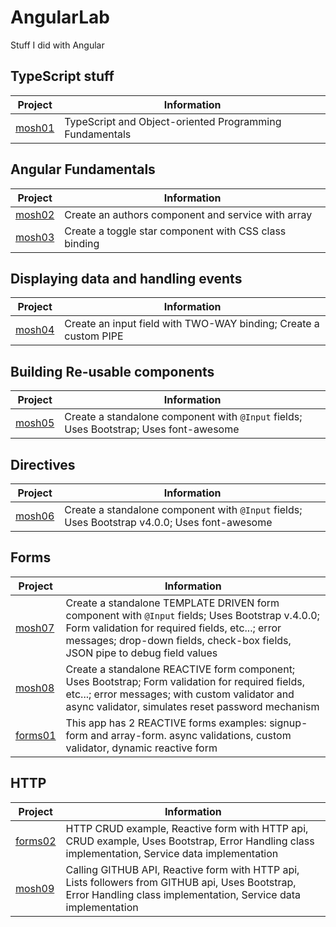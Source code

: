 # AngularLab
Stuff I did with Angular

## TypeScript stuff
Project | Information
--- | ---
[mosh01](https://github.com/rdquintas/AngularLab/tree/master/mosh01) | TypeScript and Object-oriented Programming Fundamentals


## Angular Fundamentals
Project | Information
--- | ---
[mosh02](https://github.com/rdquintas/AngularLab/tree/master/mosh02) | Create an authors component and service with array
[mosh03](https://github.com/rdquintas/AngularLab/tree/master/mosh03) | Create a toggle star component with CSS class binding


## Displaying data and handling events
Project | Information
--- | ---
[mosh04](https://github.com/rdquintas/AngularLab/tree/master/mosh04) | Create an input field with TWO-WAY binding; Create a custom PIPE


## Building Re-usable components
Project | Information
--- | ---
[mosh05](https://github.com/rdquintas/AngularLab/tree/master/mosh05) | Create a standalone component with `@Input` fields; Uses Bootstrap; Uses font-awesome


## Directives
Project | Information
--- | ---
[mosh06](https://github.com/rdquintas/AngularLab/tree/master/mosh06) | Create a standalone component with `@Input` fields; Uses Bootstrap v4.0.0; Uses font-awesome

## Forms
Project | Information
--- | ---
[mosh07](https://github.com/rdquintas/AngularLab/tree/master/mosh07) | Create a standalone TEMPLATE DRIVEN form component with `@Input` fields; Uses Bootstrap v.4.0.0; Form validation for required fields, etc...; error messages; drop-down fields, check-box fields, JSON pipe to debug field values
[mosh08](https://github.com/rdquintas/AngularLab/tree/master/mosh08) | Create a standalone REACTIVE form component; Uses Bootstrap; Form validation for required fields, etc...; error messages; with custom validator and async validator, simulates reset password mechanism
[forms01](https://github.com/rdquintas/AngularLab/tree/master/forms01) | This app has 2 REACTIVE forms examples: signup-form and array-form. async validations, custom validator, dynamic reactive form

## HTTP
Project | Information
--- | ---
[forms02](https://github.com/rdquintas/AngularLab/tree/master/forms02) | HTTP CRUD example, Reactive form with HTTP api, CRUD example, Uses Bootstrap, Error Handling class implementation, Service data implementation
[mosh09](https://github.com/rdquintas/AngularLab/tree/master/mosh09) | Calling GITHUB API, Reactive form with HTTP api, Lists followers from GITHUB api, Uses Bootstrap, Error Handling class implementation, Service data implementation
